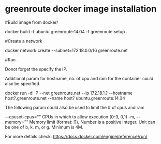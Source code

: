 # greenroute docker image installation

#Build image from docker/

docker build -t ubuntu.greenroute:14.04 -f greenroute.setup .

#Create a network 

docker network create --subnet=172.18.0.0/16 greenroute.net

#Run. 

Donot forget the specify the IP. 

Additional param for hostname, no. of cpu and ram for the container could also be specified.

docker run  -d -P --net greenroute.net --ip 172.18.1.? --hostname host?.greenroute.net --name host? ubuntu.greenroute:14.04

The following param could also be used to limit the # of cpus and ram

--cpuset-cpus=""	CPUs in which to allow execution (0-3, 0,1)
-m, --memory=""	Memory limit (format: <number>[<unit>]). Number is a positive integer. Unit can be one of b, k, m, or g. Minimum is 4M.

For more details check: https://docs.docker.com/engine/reference/run/
